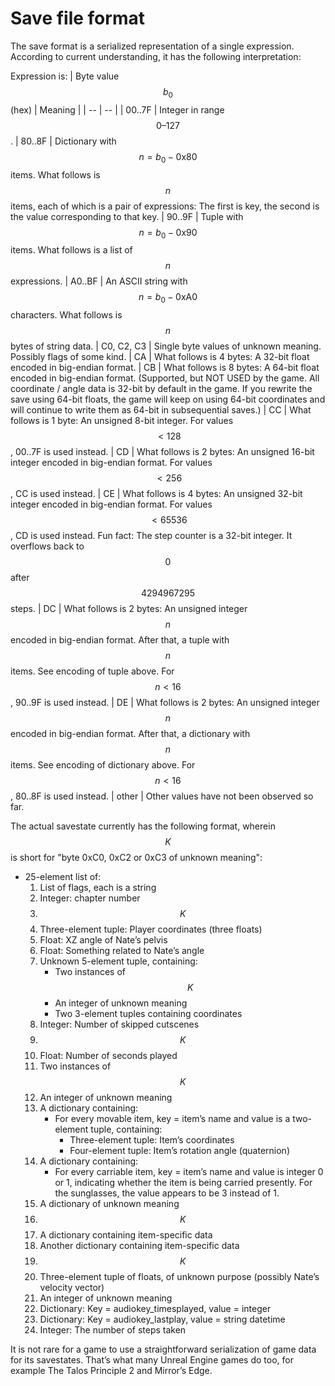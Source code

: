 # Save file format

The save format is a serialized representation of a single expression.
According to current understanding, it has the following interpretation:

Expression is:
| Byte value $$b_0$$ (hex) | Meaning |
| -- | -- |
| 00..7F | Integer in range $$0–127$$.
| 80..8F | Dictionary with $$n = b_0-\text{0x}80$$ items. What follows is $$n$$ items, each of which is a pair of expressions: The first is key, the second is the value corresponding to that key.
| 90..9F | Tuple with $$n = b_0-\text{0x}90$$ items. What follows is a list of $$n$$ expressions.
| A0..BF | An ASCII string with $$n = b_0-\text{0xA}0$$ characters. What follows is $$n$$ bytes of string data.
| C0, C2, C3 | Single byte values of unknown meaning. Possibly flags of some kind.
| CA | What follows is 4 bytes: A 32-bit float encoded in big-endian format.
| CB | What follows is 8 bytes: A 64-bit float encoded in big-endian format. (Supported, but NOT USED by the game. All coordinate / angle data is 32-bit by default in the game. If you rewrite the save using 64-bit floats, the game will keep on using 64-bit coordinates and will continue to write them as 64-bit in subsequential saves.)
| CC | What follows is 1 byte: An unsigned 8-bit integer. For values $$<128$$, 00..7F is used instead.
| CD | What follows is 2 bytes: An unsigned 16-bit integer encoded in big-endian format. For values $$<256$$, CC is used instead.
| CE | What follows is 4 bytes: An unsigned 32-bit integer encoded in big-endian format. For values $$<65536$$, CD is used instead. Fun fact: The step counter is a 32-bit integer. It overflows back to $$0$$ after $$4294967295$$ steps.
| DC | What follows is 2 bytes: An unsigned integer $$n$$ encoded in big-endian format. After that, a tuple with $$n$$ items. See encoding of tuple above. For $$n<16$$, 90..9F is used instead.
| DE | What follows is 2 bytes: An unsigned integer $$n$$ encoded in big-endian format. After that, a dictionary with $$n$$ items. See encoding of dictionary above. For $$n<16$$, 80..8F is used instead.
| other | Other values have not been observed so far.

The actual savestate currently has the following format, wherein $$K$$ is short for "byte 0xC0, 0xC2 or 0xC3 of unknown meaning":
* 25-element list of:
    1. List of flags, each is a string
    1. Integer: chapter number
    1. $$K$$
    1. Three-element tuple: Player coordinates (three floats)
    1. Float: XZ angle of Nate’s pelvis
    1. Float: Something related to Nate’s angle
    1. Unknown 5-element tuple, containing:
        * Two instances of $$K$$
        * An integer of unknown meaning
        * Two 3-element tuples containing coordinates
    1. Integer: Number of skipped cutscenes
    1. $$K$$
    1. Float: Number of seconds played
    1. Two instances of $$K$$
    1. An integer of unknown meaning
    1. A dictionary containing:
        * For every movable item, key = item’s name and value is a two-element tuple, containing:
            * Three-element tuple: Item’s coordinates
            * Four-element tuple: Item’s rotation angle (quaternion)
    1. A dictionary containing:
        * For every carriable item, key = item’s name and value is integer 0 or 1, indicating whether the item is being carried presently. For the sunglasses, the value appears to be 3 instead of 1.
    1. A dictionary of unknown meaning
    1. $$K$$
    1. A dictionary containing item-specific data
    1. Another dictionary containing item-specific data
    1. $$K$$
    1. Three-element tuple of floats, of unknown purpose (possibly Nate’s velocity vector)
    1. An integer of unknown meaning
    1. Dictionary: Key = audiokey_timesplayed, value = integer
    1. Dictionary: Key = audiokey_lastplay, value = string datetime
    1. Integer: The number of steps taken
    
It is not rare for a game to use a straightforward serialization of game
data for its savestates. That’s what many Unreal Engine games do too, for
example The Talos Principle 2 and Mirror’s Edge.

